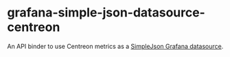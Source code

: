 # grafana-simple-json-datasource-centreon

An API binder to use Centreon metrics as a [SimpleJson Grafana datasource](https://github.com/grafana/simple-json-datasource).
